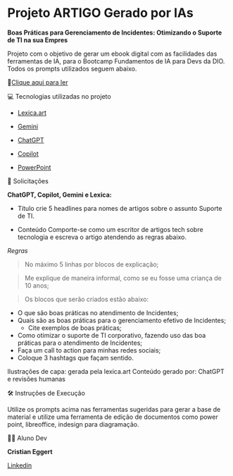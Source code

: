 # Projeto ARTIGO Gerado por IAs

**Boas Práticas para Gerenciamento de Incidentes: Otimizando o Suporte de TI na sua Empres**

Projeto com o objetivo de gerar um ebook digital com as facilidades das ferramentas de IA, para o Bootcamp Fundamentos de IA para Devs da DIO. Todos os prompts utilizados seguem abaixo.

📕[Clique aqui para ler](https://github.com/Cristian-Eggert/projeto-artigo/blob/main/Artigo.pdf)

💻 Tecnologias utilizadas no projeto

* [Lexica.art](https://lexica.art/)

* [Gemini](https://gemini.google.com/app)

* [ChatGPT](https://chatgpt.com/?oai-dm=1)

* [Copilot](https://copilot.microsoft.com/?FORM=undexpand&)

* [PowerPoint](https://www.microsoft.com/en/microsoft-365/powerpoint)

🧠 Solicitações

**ChatGPT, Copilot, Gemini e Lexica:**

- Título
crie 5 headlines para nomes de artigos sobre o assunto Suporte de TI.

- Conteúdo
Comporte-se como um escritor de artigos tech sobre tecnologia e escreva o artigo atendendo as regras abaixo.

*Regras*
> No máximo 5 linhas por blocos de explicação;

> Me explique de maneira informal, como se eu fosse uma criança de 10 anos;

> Os blocos que serão criados estão abaixo:


- O que são boas práticas no atendimento de Incidentes;
- Quais são as boas práticas para o gerenciamento efetivo de Incidentes;
   - Cite exemplos de boas práticas;
- Como otimizar o suporte de TI corporativo, fazendo uso das boa práticas para o atendimento de Incidentes;
- Faça um call to action para minhas redes sociais;
- Coloque 3 hashtags que façam sentido.

Ilustrações de capa: gerada pela lexica.art
Conteúdo gerado por: ChatGPT e revisões humanas

🛠️ Instruções de Execução

Utilize os prompts acima nas ferramentas sugeridas para gerar a base de material e utilize uma ferramenta de edição de documentos como power point, libreoffice, indesign para diagramação.

👨‍💻 Aluno Dev

**Cristian Eggert**

[Linkedin](https://www.linkedin.com/in/cristian-eggert/)
